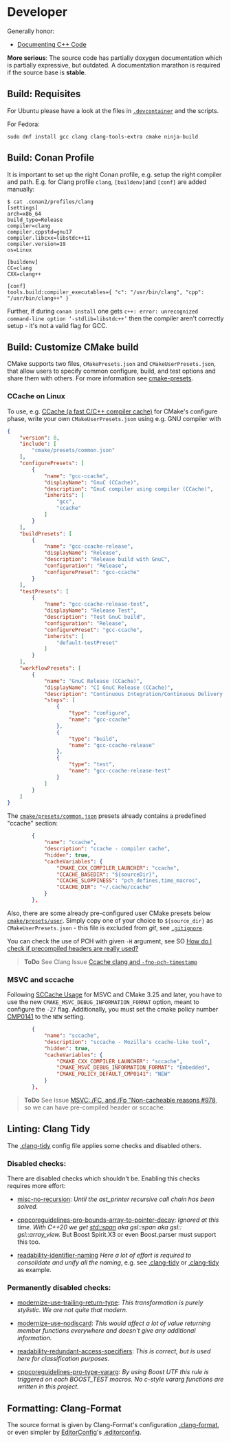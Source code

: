 Developer
=========

Generally honor:

- [Documenting C++ Code](https://developer.lsst.io/cpp/api-docs.html)

**More serious**: The source code has partially doxygen documentation which is
partially expressive, but outdated. A documentation marathon is required if the
source base is **stable**.

## Build: Requisites

For Ubuntu please have a look at the files in [`.devcontainer`](../.devcontainer) and the scripts.

For Fedora:

```shell
sudo dnf install gcc clang clang-tools-extra cmake ninja-build
```

## Build: Conan Profile

It is important to set up the right Conan profile, e.g. setup the right compiler and path. E.g.
for Clang profile `clang`, `[buildenv]`and `[conf]` are added manually:

```shell
$ cat .conan2/profiles/clang 
[settings]
arch=x86_64
build_type=Release
compiler=clang
compiler.cppstd=gnu17
compiler.libcxx=libstdc++11
compiler.version=19
os=Linux

[buildenv]
CC=clang
CXX=clang++

[conf]
tools.build:compiler_executables={ "c": "/usr/bin/clang", "cpp": "/usr/bin/clang++" }
```

Further, if during `conan install` one gets
 `c++: error: unrecognized command-line option ‘-stdlib=libstdc++’`
 then the compiler aren't correctly setup - it's not a valid flag for GCC.

## Build: Customize CMake build

CMake supports two files, `CMakePresets.json` and `CMakeUserPresets.json`, that allow users to 
specify common configure, build, and test options and share them with others. For more
information see [cmake-presets](https://cmake.org/cmake/help/latest/manual/cmake-presets.7.html).

### CCache on Linux

To use, e.g. [CCache (a fast C/C++ compiler cache)](https://ccache.dev/) for CMake's configure 
phase, write your own `CMakeUserPresets.json` using e.g. GNU compiler with

```json
{
    "version": 8,
    "include": [
        "cmake/presets/common.json"
    ], 
    "configurePresets": [
        {
            "name": "gcc-ccache",
            "displayName": "GnuC (CCache)",
            "description": "GnuC compiler using compiler (CCache)",
            "inherits": [
                "gcc",
                "ccache"
            ]
        }
    ],
    "buildPresets": [
        {
            "name": "gcc-ccache-release",
            "displayName": "Release",
            "description": "Release build with GnuC",
            "configuration": "Release",
            "configurePreset": "gcc-ccache"
        }
    ],
    "testPresets": [
        {
            "name": "gcc-ccache-release-test",
            "displayName": "Release Test",
            "description": "Test GnuC build",
            "configuration": "Release",
            "configurePreset": "gcc-ccache",
            "inherits": [
                "default-testPreset"
            ]
        }
    ],
    "workflowPresets": [
        {
            "name": "GnuC Release (CCache)",
            "displayName": "CI GnuC Release (CCache)",
            "description": "Continuous Integration/Continuous Delivery using GnUC (Release)",
            "steps": [
                {
                    "type": "configure",
                    "name": "gcc-ccache"
                },
                {
                    "type": "build",
                    "name": "gcc-ccache-release"
                },
                {
                    "type": "test",
                    "name": "gcc-ccache-release-test"
                }
            ]
        }
    ]
}
```

The [`cmake/presets/common.json`](../cmake/presets/common.json) presets already 
contains a predefined "ccache" section:

```json
        {
            "name": "ccache",
            "description": "ccache - compiler cache",
            "hidden": true,
            "cacheVariables": {
                "CMAKE_CXX_COMPILER_LAUNCHER": "ccache",
                "CCACHE_BASEDIR": "${sourceDir}",
                "CCACHE_SLOPPINESS": "pch_defines,time_macros",
                "CCACHE_DIR": "~/.cache/ccache" 
            }
        },
```

Also, there are some already pre-configured user CMake presets below 
[`cmake/presets/user`](/cmake/presets/user). Simply copy one of your
choice to `${source_dir}` as `CMakeUserPresets.json` - this file
is excluded from *git*, see [`.gitignore`](../.gitignore).

You can check the use of PCH with given `-H` argument, see SO
[How do I check if precompiled headers are really used?](
https://stackoverflow.com/questions/77838811/how-do-i-check-if-precompiled-headers-are-really-used)

> **ToDo** See Clang Issue [Ccache clang and `-fno-pch-timestamp`](https://discourse.cmake.org/t/ccache-clang-and-fno-pch-timestamp/7253)

### MSVC and sccache

Following [SCCache Usage](https://github.com/mozilla/sccache?tab=readme-ov-file#usage) for
MSVC and CMake 3.25 and later, you have to use the new `CMAKE_MSVC_DEBUG_INFORMATION_FORMAT` option,
meant to configure the `-Z7` flag. Additionally, you must set the cmake policy number 
[CMP0141](https://cmake.org/cmake/help/latest/policy/CMP0141.html) to the `NEW` setting.

```json
        {
            "name": "sccache",
            "description": "sccache - Mozilla's ccache-like tool",
            "hidden": true,
            "cacheVariables": {
                "CMAKE_CXX_COMPILER_LAUNCHER": "sccache",
                "CMAKE_MSVC_DEBUG_INFORMATION_FORMAT": "Embedded",
                "CMAKE_POLICY_DEFAULT_CMP0141": "NEW"                
            }
        },
```

> **ToDo** See Issue [MSVC: /FC, and /Fp "Non-cacheable reasons #978](
https://github.com/mozilla/sccache/issues/978), so we can have pre-compiled header or
sccache.

## Linting: Clang Tidy

The [.clang-tidy](../.clang-tidy) config file applies some checks and disabled others.

### Disabled checks:

There are disabled checks which shouldn't be. Enabling this checks requires more effort:

- [misc-no-recursion](https://clang.llvm.org/extra/clang-tidy/checks/misc-no-recursion.html):
  *Until the ast_printer recursive call chain has been solved.*

- [cppcoreguidelines-pro-bounds-array-to-pointer-decay](https://clang.llvm.org/extra/clang-tidy/checks/cppcoreguidelines-pro-bounds-array-to-pointer-decay.html):
  *Ignored at this time. With C++20 we get [std::span](https://en.cppreference.com/w/cpp/container/span)
   aka gsl::span aka gsl:: gsl::array_view.* But Boost Spirit.X3 or even Boost.parser must support
   this too.

- [readability-identifier-naming](https://clang.llvm.org/extra/clang-tidy/checks/readability-identifier-naming.html)
  *Here a lot of effort is required to consolidate and unify all the naming*, e.g. see
  [.clang-tidy](https://github.com/xournalpp/xournalpp/blob/master/.clang-tidy) or
  [.clang-tidy](https://github.com/ROCmSoftwarePlatform/AMDMIGraphX/blob/develop/.clang-tidy) as example.

### Permanently disabled checks:

- [modernize-use-trailing-return-type](https://clang.llvm.org/extra/clang-tidy/checks/modernize-use-trailing-return-type.html):
  *This transformation is purely stylistic. We are not quite that modern.*

- [modernize-use-nodiscard](https://clang.llvm.org/extra/clang-tidy/checks/modernize-use-nodiscard.html):
  *This would affect a lot of value returning member functions everywhere and doesn't give any additional information.*

- [readability-redundant-access-specifiers](https://clang.llvm.org/extra/clang-tidy/checks/readability-redundant-access-specifiers.html):
  *This is correct, but is used here for classification purposes.*

- [cppcoreguidelines-pro-type-vararg](https://clang.llvm.org/extra/clang-tidy/checks/cppcoreguidelines-pro-type-vararg.html):
  *By using Boost UTF this rule is triggered on each BOOST_TEST macros. No c-style vararg functions are written in this project.*

## Formatting: Clang-Format

The source format is given by Clang-Format's configuration [.clang-format](../.clang-format), or
even simpler by [EditorConfig](https://editorconfig.org/)'s [.editorconfig](../.editorconfig).
